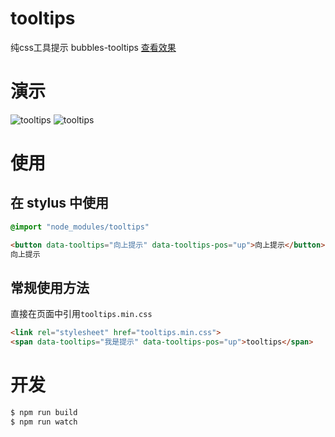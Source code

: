 # tooltips

纯css工具提示  bubbles-tooltips [查看效果](http://xurui3762791.github.io/tooltips/)


# 演示
![tooltips](https://raw.githubusercontent.com/xurui3762791/tooltips/gh-pages/img/picturedemo1.gif)
![tooltips](https://raw.githubusercontent.com/xurui3762791/tooltips/gh-pages/img/picturedemo2.gif)

# 使用

## 在 stylus 中使用

```css
@import "node_modules/tooltips"
```


```html
<button data-tooltips="向上提示" data-tooltips-pos="up">向上提示</button>
向上提示
```

## 常规使用方法

直接在页面中引用`tooltips.min.css`

```html
<link rel="stylesheet" href="tooltips.min.css">
<span data-tooltips="我是提示" data-tooltips-pos="up">tooltips</span>
```


# 开发 

```bash
$ npm run build
$ npm run watch
```

